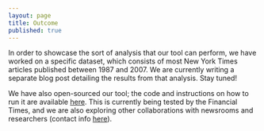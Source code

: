 ```yaml
---
layout: page
title: Outcome
published: true
---
```


In order to showcase the sort of analysis that our tool can perform, we have worked on a specific dataset, which consists of most New York Times articles published between 1987 and 2007. We are currently writing a separate blog post detailing the results from that analysis. Stay tuned!

We have also open-sourced our tool; the code and instructions on how to run it are available [here](https://github.com/poorna-kumar/gendermeme-core/). This is currently being tested by the Financial Times, and we are also exploring other collaborations with newsrooms and researchers (contact info [here](#Contact)).
